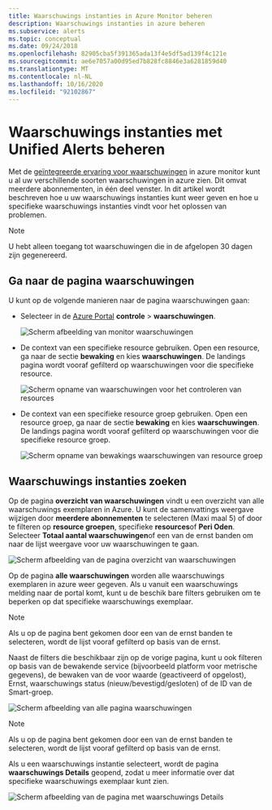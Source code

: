 ```yaml
---
title: Waarschuwings instanties in Azure Monitor beheren
description: Waarschuwings instanties in azure beheren
ms.subservice: alerts
ms.topic: conceptual
ms.date: 09/24/2018
ms.openlocfilehash: 82905cba5f391365ada13f4e5df5ad139f4c121e
ms.sourcegitcommit: ae6e7057a00d95ed7b828fc8846e3a6281859d40
ms.translationtype: MT
ms.contentlocale: nl-NL
ms.lasthandoff: 10/16/2020
ms.locfileid: "92102867"
---
```

# <a name="manage-alert-instances-with-unified-alerts"></a>Waarschuwings instanties met Unified Alerts beheren

Met de [geïntegreerde ervaring voor waarschuwingen](./alerts-overview.md) in azure monitor kunt u al uw verschillende soorten waarschuwingen in azure zien. Dit omvat meerdere abonnementen, in één deel venster. In dit artikel wordt beschreven hoe u uw waarschuwings instanties kunt weer geven en hoe u specifieke waarschuwings instanties vindt voor het oplossen van problemen.

> [!NOTE]
> U hebt alleen toegang tot waarschuwingen die in de afgelopen 30 dagen zijn gegenereerd.

## <a name="go-to-the-alerts-page"></a>Ga naar de pagina waarschuwingen

U kunt op de volgende manieren naar de pagina waarschuwingen gaan:

- Selecteer in de [Azure Portal](https://portal.azure.com/) **controle**  >  **waarschuwingen**.  

     ![Scherm afbeelding van monitor waarschuwingen](media/alerts-managing-alert-instances/monitoring-alerts-managing-alert-instances-toc.jpg)
  
- De context van een specifieke resource gebruiken. Open een resource, ga naar de sectie **bewaking** en kies **waarschuwingen**. De landings pagina wordt vooraf gefilterd op waarschuwingen voor die specifieke resource.

     ![Scherm opname van waarschuwingen voor het controleren van resources](media/alerts-managing-alert-instances/alert-resource.JPG)

- De context van een specifieke resource groep gebruiken. Open een resource groep, ga naar de sectie **bewaking** en kies **waarschuwingen**. De landings pagina wordt vooraf gefilterd op waarschuwingen voor die specifieke resource groep.    

     ![Scherm opname van bewakings waarschuwingen van resource groep](media/alerts-managing-alert-instances/alert-rg.JPG)

## <a name="find-alert-instances"></a>Waarschuwings instanties zoeken

Op de pagina **overzicht van waarschuwingen** vindt u een overzicht van alle waarschuwings exemplaren in Azure. U kunt de samenvattings weergave wijzigen door **meerdere abonnementen** te selecteren (Maxi maal 5) of door te filteren op **resource groepen**, specifieke **resources**of **Peri Oden**. Selecteer **Totaal aantal waarschuwingen**of een van de ernst banden om naar de lijst weergave voor uw waarschuwingen te gaan.     

![Scherm afbeelding van de pagina overzicht van waarschuwingen](media/alerts-managing-alert-instances/alerts-summary.jpg)
 
Op de pagina **alle waarschuwingen** worden alle waarschuwings exemplaren in azure weer gegeven. Als u vanuit een waarschuwings melding naar de portal komt, kunt u de beschik bare filters gebruiken om te beperken op dat specifieke waarschuwings exemplaar.

> [!NOTE]
> Als u op de pagina bent gekomen door een van de ernst banden te selecteren, wordt de lijst vooraf gefilterd op basis van de ernst.

Naast de filters die beschikbaar zijn op de vorige pagina, kunt u ook filteren op basis van de bewakende service (bijvoorbeeld platform voor metrische gegevens), de bewaken van de voor waarde (geactiveerd of opgelost), Ernst, waarschuwings status (nieuw/bevestigd/gesloten) of de ID van de Smart-groep.

![Scherm afbeelding van alle pagina waarschuwingen](media/alerts-managing-alert-instances/all-alerts.jpg)

> [!NOTE]
> Als u op de pagina bent gekomen door een van de ernst banden te selecteren, wordt de lijst vooraf gefilterd op basis van de ernst.

Als u een waarschuwings instantie selecteert, wordt de pagina **waarschuwings Details** geopend, zodat u meer informatie over dat specifieke waarschuwings exemplaar kunt zien.   

![Scherm afbeelding van de pagina met waarschuwings Details](media/alerts-managing-alert-instances/alert-details.jpg)